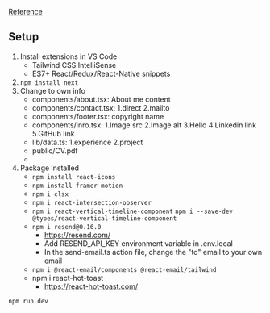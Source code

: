 [Reference](https://youtu.be/sUKptmUVIBM)

## Setup
1. Install extensions in VS Code
    - Tailwind CSS IntelliSense
    - ES7+ React/Redux/React-Native snippets
2. `npm install next`
3. Change to own info
    - components/about.tsx: About me content
    - components/contact.tsx: 1.direct 2.mailto
    - components/footer.tsx: copyright name
    - components/inro.tsx: 1.Image src 2.Image alt 3.Hello 4.Linkedin link 5.GitHub link
    - lib/data.ts: 1.experience 2.project
    - public/CV.pdf
    - 
5. Package installed
   - `npm install react-icons`
   - `npm install framer-motion`
   - `npm i clsx`
   - `npm i react-intersection-observer`
   - `npm i react-vertical-timeline-component` `npm i --save-dev @types/react-vertical-timeline-component`
   - `npm i resend@0.16.0`
        - https://resend.com/
        - Add RESEND_API_KEY environment variable in .env.local
        - In the send-email.ts action file, change the "to" email to your own email
   - `npm i @react-email/components @react-email/tailwind`
   - npm i react-hot-toast
        - https://react-hot-toast.com/

`npm run dev`